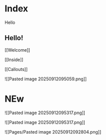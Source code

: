 # Index

Hello

## Hello!

[[Welcome]]

[[Inside]]

[[Callouts]]

![[Pasted image 20250912095059.png]]

# NEw
![[Pasted image 20250912095317.png]]

![[Pasted image 20250912095317.png]]


![[Pages/Pasted image 20250912092804.png]]










